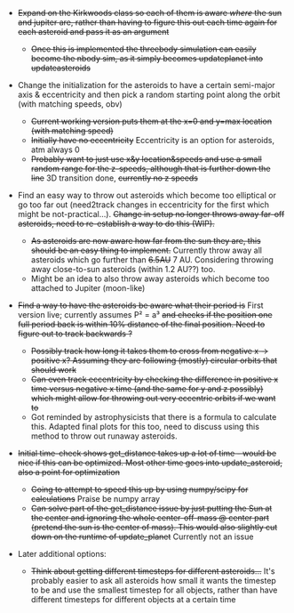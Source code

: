 * ~~Expand on the Kirkwoods class so each of them is aware *where* the sun and jupiter are, rather than having to figure this out each time again for each asteroid and pass it as an argument~~
  - ~~Once this is implemented the threebody simulation can easily become the nbody sim, as it simply becomes updateplanet into updateasteroids~~

* Change the initialization for the asteroids to have a certain semi-major axis & eccentricity and then pick a random starting point along the orbit (with matching speeds, obv)
  - ~~Current working version puts them at the x=0 and y=max location (with matching speed)~~
  - ~~Initially have no eccentricity~~ Eccentricity is an option for asteroids, atm always 0
  - ~~Probably want to just use x&y location&speeds and use a small random range for the z-speeds, although that is further down the line~~ 3D transition done, ~~currently no z speeds~~
    
* Find an easy way to throw out asteroids which become too elliptical or go too far out (need2track changes in eccentricity for the first which might be not-practical...). ~~Change in setup no longer throws away far-off asteroids, need to re-establish a way to do this (WIP).~~
  - ~~As asteroids are now aware how far from the sun they are, this should be an easy thing to implement.~~ Currently throw away all asteroids which go further than ~~6.5AU~~ 7 AU. Considering throwing away close-to-sun asteroids (within 1.2 AU??) too.
  - Might be an idea to also throw away asteroids which become too attached to Jupiter (moon-like)

* ~~Find a way to have the asteroids be aware what their period is~~ First version live; currently assumes P² = a³ ~~and checks if the position one full period back is within 10% distance of the final position. Need to figure out to track backwards ?~~
  - ~~Possibly track how long it takes them to cross from negative x -> positive x? Assuming they are following (mostly) circular orbits that should work~~
  - ~~Can even track eccentricity by checking the difference in positive x time versus negative x time (and the same for y and z possibly) which might allow for throwing out very eccentric orbits if we want to~~
  - Got reminded by astrophysicists that there is a formula to calculate this. Adapted final plots for this too, need to discuss using this method to throw out runaway asteroids.

* ~~Initial time-check shows get_distance takes up a lot of time - would be nice if this can be optimized. Most other time goes into update_asteroid, also a point for optimization~~
  - ~~Going to attempt to speed this up by using numpy/scipy for calculations~~ Praise be numpy array
  - ~~Can solve part of the get_distance issue by just putting the Sun at the center and ignoring the whole center-off-mass @ center part (pretend the sun is the center of mass). This would also slightly cut down on the runtime of update_planet~~ Currently not an issue

* Later additional options:
  - ~~Think about getting different timesteps for different asteroids...~~ It's probably easier to ask all asteroids how small it wants the timestep to be and use the smallest timestep for all objects, rather than have different timesteps for different objects at a certain time
